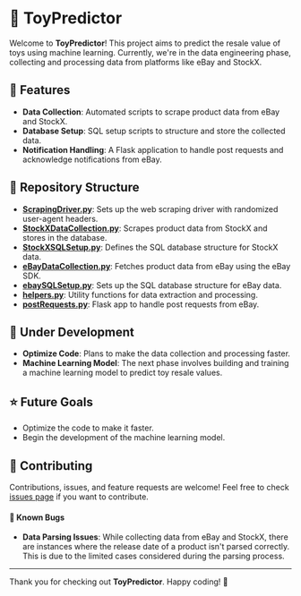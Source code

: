 # 🚀 ToyPredictor

Welcome to **ToyPredictor**! This project aims to predict the resale value of toys using machine learning. Currently, we're in the data engineering phase, collecting and processing data from platforms like eBay and StockX.

## 🎯 Features

- **Data Collection**: Automated scripts to scrape product data from eBay and StockX.
- **Database Setup**: SQL setup scripts to structure and store the collected data.
- **Notification Handling**: A Flask application to handle post requests and acknowledge notifications from eBay.

## 📂 Repository Structure

- **[ScrapingDriver.py](https://github.com/ahmadbakesbread/ToyPredictor/blob/main/ScrapingDriver.py)**: Sets up the web scraping driver with randomized user-agent headers.
- **[StockXDataCollection.py](https://github.com/ahmadbakesbread/ToyPredictor/blob/main/StockXDataCollection.py)**: Scrapes product data from StockX and stores in the database.
- **[StockXSQLSetup.py](https://github.com/ahmadbakesbread/ToyPredictor/blob/main/StockXSQLSetup.py)**: Defines the SQL database structure for StockX data.
- **[eBayDataCollection.py](https://github.com/ahmadbakesbread/ToyPredictor/blob/main/eBayDataCollection.py)**: Fetches product data from eBay using the eBay SDK.
- **[ebaySQLSetup.py](https://github.com/ahmadbakesbread/ToyPredictor/blob/main/ebaySQLSetup.py)**: Sets up the SQL database structure for eBay data.
- **[helpers.py](https://github.com/ahmadbakesbread/ToyPredictor/blob/main/helpers.py)**: Utility functions for data extraction and processing.
- **[postRequests.py](https://github.com/ahmadbakesbread/ToyPredictor/blob/main/postRequests.py)**: Flask app to handle post requests from eBay.

## 🚧 Under Development

- **Optimize Code**: Plans to make the data collection and processing faster.
- **Machine Learning Model**: The next phase involves building and training a machine learning model to predict toy resale values.

## ⭐ Future Goals

- Optimize the code to make it faster.
- Begin the development of the machine learning model.

## 🤝 Contributing

Contributions, issues, and feature requests are welcome! Feel free to check [issues page](https://github.com/ahmadbakesbread/ToyPredictor/issues) if you want to contribute.

#### 🐞 Known Bugs

- **Data Parsing Issues**: While collecting data from eBay and StockX, there are instances where the release date of a product isn't parsed correctly. This is due to the limited cases considered during the parsing process.

---

Thank you for checking out **ToyPredictor**. Happy coding! 🎉


